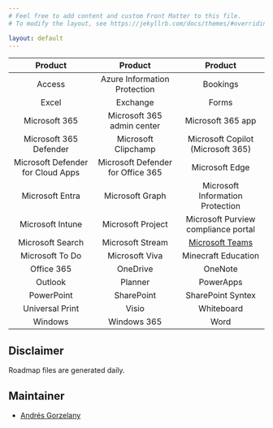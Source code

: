 ```yaml
---
# Feel free to add content and custom Front Matter to this file.
# To modify the layout, see https://jekyllrb.com/docs/themes/#overriding-theme-defaults

layout: default
---
```


| Product | Product | Product |
| :-------------: | :-------------: |:-------------: |
|Access | Azure Information Protection| Bookings|
|Excel | Exchange| Forms|
|Microsoft 365 | Microsoft 365 admin center| Microsoft 365 app|
|Microsoft 365 Defender | Microsoft Clipchamp| Microsoft Copilot (Microsoft 365)|
|Microsoft Defender for Cloud Apps | Microsoft Defender for Office 365| Microsoft Edge|
|Microsoft Entra | Microsoft Graph| Microsoft Information Protection|
|Microsoft Intune | Microsoft Project| Microsoft Purview compliance portal|
|Microsoft Search | Microsoft Stream| [Microsoft Teams](./roadmap/Teams.html)|
|Microsoft To Do | Microsoft Viva| Minecraft Education|
|Office 365 | OneDrive| OneNote|
|Outlook | Planner| PowerApps|
|PowerPoint | SharePoint| SharePoint Syntex|
|Universal Print | Visio| Whiteboard|
|Windows | Windows 365| Word|

## Disclaimer
Roadmap files are generated daily.

## Maintainer
- [Andrés Gorzelany](https://www.linkedin.com/in/andresgorzelany/)
